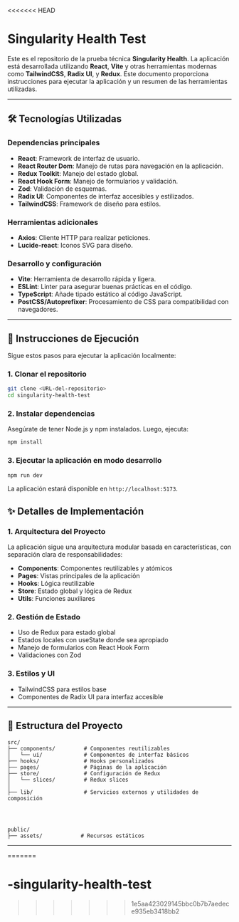 <<<<<<< HEAD
# Singularity Health Test

Este es el repositorio de la prueba técnica **Singularity Health**. La aplicación está desarrollada utilizando **React**, **Vite** y otras herramientas modernas como **TailwindCSS**, **Radix UI**, y **Redux**. Este documento proporciona instrucciones para ejecutar la aplicación y un resumen de las herramientas utilizadas.

---

## 🛠️ Tecnologías Utilizadas

### Dependencias principales

- **React**: Framework de interfaz de usuario.
- **React Router Dom**: Manejo de rutas para navegación en la aplicación.
- **Redux Toolkit**: Manejo del estado global.
- **React Hook Form**: Manejo de formularios y validación.
- **Zod**: Validación de esquemas.
- **Radix UI**: Componentes de interfaz accesibles y estilizados.
- **TailwindCSS**: Framework de diseño para estilos.

### Herramientas adicionales

- **Axios**: Cliente HTTP para realizar peticiones.
- **Lucide-react**: Iconos SVG para diseño.

### Desarrollo y configuración

- **Vite**: Herramienta de desarrollo rápida y ligera.
- **ESLint**: Linter para asegurar buenas prácticas en el código.
- **TypeScript**: Añade tipado estático al código JavaScript.
- **PostCSS/Autoprefixer**: Procesamiento de CSS para compatibilidad con navegadores.

---

## 🚀 Instrucciones de Ejecución

Sigue estos pasos para ejecutar la aplicación localmente:

### 1. Clonar el repositorio

```bash
git clone <URL-del-repositorio>
cd singularity-health-test
```

### 2. Instalar dependencias

Asegúrate de tener Node.js y npm instalados. Luego, ejecuta:

```bash
npm install
```

### 3. Ejecutar la aplicación en modo desarrollo

```bash
npm run dev
```

La aplicación estará disponible en `http://localhost:5173`.

## ✨ Detalles de Implementación

### 1. Arquitectura del Proyecto

La aplicación sigue una arquitectura modular basada en características, con separación clara de responsabilidades:

- **Components**: Componentes reutilizables y atómicos
- **Pages**: Vistas principales de la aplicación
- **Hooks**: Lógica reutilizable
- **Store**: Estado global y lógica de Redux
- **Utils**: Funciones auxiliares

### 2. Gestión de Estado

- Uso de Redux para estado global
- Estados locales con useState donde sea apropiado
- Manejo de formularios con React Hook Form
- Validaciones con Zod

### 3. Estilos y UI

- TailwindCSS para estilos base
- Componentes de Radix UI para interfaz accesible

---

## 📂 Estructura del Proyecto

```
src/
├── components/         # Componentes reutilizables
│   └── ui/             # Componentes de interfaz básicos
├── hooks/              # Hooks personalizados
├── pages/              # Páginas de la aplicación
├── store/              # Configuración de Redux
│   └── slices/         # Redux slices
│
├── lib/                # Servicios externos y utilidades de composición




public/
├── assets/            # Recursos estáticos
```

---
=======
# -singularity-health-test
>>>>>>> 1e5aa423029145bbc0b7b7aedece935eb3418bb2
